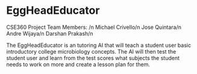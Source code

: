 # EggHeadEducator
CSE360 Project
Team Members: /n
  Michael Crivello/n
  Jose Quintara/n
  Andre Wijaya/n
  Darshan Prakash/n

The EggHeadEducator is an tutoring AI that will teach a student user basic introductory college microbiology concepts. The AI will then test the student user and learn from the test scores what subjects the student needs to work on more and create a lesson plan for them.
